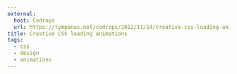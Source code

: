 ```yaml
---
external:
  host: Codrops
  url: https://tympanus.net/codrops/2012/11/14/creative-css-loading-animations/
title: Creative CSS loading animations
tags:
  - css
  - design
  - animations
---
```

